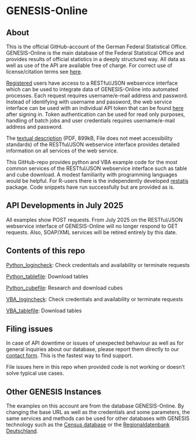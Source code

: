 # GENESIS-Online
## About
This is the official GitHub-account of the German Federal Statistical Office. GENESIS-Online is the main database of the Federal Statistical Office and provides results of official statistics in a deeply structured way. All data as well as use of the API are available free of charge. For correct use of license/citation terms see [here](https://www-genesis.destatis.de/datenbank/online/#modal=imprint).

[Registered](https://www-genesis.destatis.de/datenbank/online/#modal=login,register) users have access to a RESTful/JSON webservice interface which can be used to integrate data of GENESIS-Online into automated processes. Each request requires username/e-mail address and password. Instead of identifying with username and password, the web service interface can be used with an individual API token that can be found [here](https://www-genesis.destatis.de/datenbank/online/#modal=web-service-api) after signing in. Token authentication can be used for read only purposes, handling of batch jobs and user credentials requires username/e-mail address and password.

The [textual description](https://www-genesis.destatis.de/datenbank/online/docs/GENESIS-Webservices_Introduction.pdf) (PDF, 899kB, File does not meet accessibility standards) of the RESTful/JSON webservice interface provides detailed information on all services of the web service.

This GitHub-repo provides python and VBA example code for the most common services of the RESTful/JSON webservice interface such as table and cube download. A modest familiarity with programming languages would be helpful. For R-users there is the independently developed [restatis](https://github.com/CorrelAid/restatis) package. Code snippets have run successfully but are provided as is.

## API Developments in July 2025
All examples show POST requests. From July 2025 on the RESTful/JSON webservice interface of GENESIS-Online will no longer respond to GET requests. Also, SOAP/XML services will be retired entirely by this date.

## Contents of this repo
[Python_logincheck](https://github.com/StatistischesBundesamt/GENESIS-Online/blob/main/python_logincheck.ipynb): Check credentials and availability or terminate requests

[Python_tablefile](https://github.com/StatistischesBundesamt/GENESIS-Online/blob/main/python_tablefile.ipynb): Download tables

[Python_cubefile](https://github.com/StatistischesBundesamt/GENESIS-Online/blob/main/python_cubefile.ipynb): Research and download cubes

[VBA_logincheck](https://github.com/StatistischesBundesamt/GENESIS-Online/blob/main/vba_logincheck.ipynb): Check credentials and availability or terminate requests

[VBA_tablefile](https://github.com/StatistischesBundesamt/GENESIS-Online/blob/main/vba_tablefile.ipynb): Download tables

## Filing issues
In case of API downtime or issues of unexpected behaviour as well as for general inquiries about our database, please report them directly to our [contact form](https://www.destatis.de/DE/Service/Kontakt/Genesis/Servicekontakt-GENESIS.html). This is the fastest way to find support. 

File issues here in this repo when provided code is not working or doesn’t solve typical use cases. 

## Other GENESIS Instances
The examples on this account are from the database GENESIS-Online. By changing the base URL as well as the credentials and some parameters, the same services and methods can be used for other databases with GENESIS technology such as the [Census database](https://ergebnisse.zensus2022.de/datenbank/online/#modal=web-service-api) or the [Regionaldatenbank Deutschland](https://www.regionalstatistik.de/genesis/online?Menu=Webservice).
